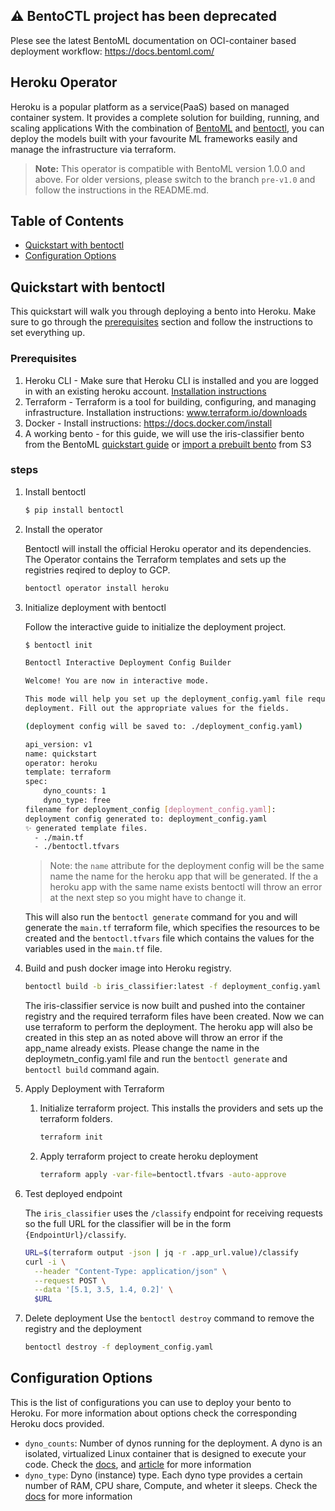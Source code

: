 ## ⚠️ BentoCTL project has been deprecated

Plese see the latest BentoML documentation on OCI-container based deployment workflow: https://docs.bentoml.com/

## Heroku Operator

Heroku is a popular platform as a service(PaaS) based on managed container system. It provides
a complete solution for building, running, and scaling applications With the combination of [BentoML](https://github.com/bentoml/BentoML) and [bentoctl](https://github.com/bentoml/bentoctl), you can deploy the models built with your favourite ML frameworks easily and manage the infrastructure via terraform.

> **Note:** This operator is compatible with BentoML version 1.0.0 and above. For older versions, please switch to the branch `pre-v1.0` and follow the instructions in the README.md.


## Table of Contents

   * [Quickstart with bentoctl](#quickstart-with-bentoctl)
   * [Configuration Options](#configuration-options)

## Quickstart with bentoctl

This quickstart will walk you through deploying a bento into Heroku. Make sure to go through the [prerequisites](#prerequisites) section and follow the instructions to set everything up.

### Prerequisites

1. Heroku CLI - Make sure that Heroku CLI is installed and you are logged in with an existing heroku account. [Installation instructions](https://devcenter.heroku.com/articles/heroku-cli)
2. Terraform - Terraform is a tool for building, configuring, and managing infrastructure. Installation instructions: www.terraform.io/downloads
3. Docker - Install instructions: https://docs.docker.com/install
4. A working bento - for this guide, we will use the iris-classifier bento from the BentoML [quickstart guide](https://docs.bentoml.org/en/latest/quickstart.html#quickstart) or [import a prebuilt bento](https://github.com/bentoml/bentoctl/blob/main/docs/quickstart.md#step-1-import-a-bento) from S3


### steps

1. Install bentoctl
    ```bash
    $ pip install bentoctl
    ```

2. Install the operator

    Bentoctl will install the official Heroku operator and its dependencies. The Operator contains the Terraform templates and sets up the registries reqired to deploy to GCP.

    ```bash
    bentoctl operator install heroku
    ```

3. Initialize deployment with bentoctl

    Follow the interactive guide to initialize the deployment project.

    ```bash
    $ bentoctl init
    
    Bentoctl Interactive Deployment Config Builder

    Welcome! You are now in interactive mode.

    This mode will help you set up the deployment_config.yaml file required for
    deployment. Fill out the appropriate values for the fields.

    (deployment config will be saved to: ./deployment_config.yaml)

    api_version: v1
    name: quickstart
    operator: heroku
    template: terraform
    spec:
        dyno_counts: 1
        dyno_type: free
    filename for deployment_config [deployment_config.yaml]:
    deployment config generated to: deployment_config.yaml
    ✨ generated template files.
      - ./main.tf
      - ./bentoctl.tfvars
    ```
    > Note: the `name` attribute for the deployment config will be the same name the name for the heroku app that will be generated. If the a heroku app with the same name exists bentoctl will throw an error at the next step so you might have to change it.
   
    This will also run the `bentoctl generate` command for you and will generate the `main.tf` terraform file, which specifies the resources to be created and the `bentoctl.tfvars` file which contains the values for the variables used in the `main.tf` file.

4. Build and push docker image into Heroku registry.

    ```bash
    bentoctl build -b iris_classifier:latest -f deployment_config.yaml
    ```
    The iris-classifier service is now built and pushed into the container registry and the required terraform files have been created. Now we can use terraform to perform the deployment. The heroku app will also be created in this step an as noted above will throw an error if the app_name already exists. Please change the name in the deploymetn_config.yaml file and run the `bentoctl generate` and `bentoctl build` command again.
    
5. Apply Deployment with Terraform

   1. Initialize terraform project. This installs the providers and sets up the terraform folders.
        ```bash
        terraform init
        ```

   2. Apply terraform project to create heroku deployment

        ```bash
        terraform apply -var-file=bentoctl.tfvars -auto-approve
        ```

6. Test deployed endpoint

    The `iris_classifier` uses the `/classify` endpoint for receiving requests so the full URL for the classifier will be in the form `{EndpointUrl}/classify`.

    ```bash
    URL=$(terraform output -json | jq -r .app_url.value)/classify
    curl -i \
      --header "Content-Type: application/json" \
      --request POST \
      --data '[5.1, 3.5, 1.4, 0.2]' \
      $URL
    ```

7. Delete deployment
    Use the `bentoctl destroy` command to remove the registry and the deployment

    ```bash
    bentoctl destroy -f deployment_config.yaml
    ```
    
## Configuration Options
This is the list of configurations you can use to deploy your bento to Heroku. For more information about options check the corresponding Heroku docs provided.

- `dyno_counts`: Number of dynos running for the deployment. A dyno is an isolated, virtualized Linux container that is designed to execute your code. Check the [docs](https://devcenter.heroku.com/articles/dyno-types#default-scaling-limits), and [article](https://www.heroku.com/dynos) for more information
- `dyno_type`: Dyno (instance) type. Each dyno type provides a certain number of RAM, CPU share, Compute, and wheter it sleeps. Check the [docs](https://devcenter.heroku.com/articles/dyno-types) for more information
